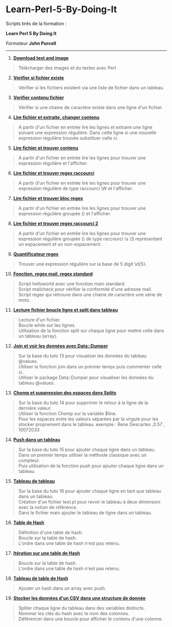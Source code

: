 # Learn-Perl-5-By-Doing-It

Scripts tirés de la formation :

__Learn Perl 5 By Doing It__

*Formateur*
__John Purcell__

---
1. [__Download text and image__](https://github.com/digithanh/Learn-Perl-5-By-Doing-It/blob/main/tuto03/tutorial3.pl)
> Télécharger des images et du textes avec Perl

2. [__Verifier si fichier existe__](https://github.com/digithanh/Learn-Perl-5-By-Doing-It/blob/main/tuto04/main.pl)
> Vérifier si les fichiers existent via une liste de fichier dans un tableau.

3. [__Verifier contenu fichier__](https://github.com/digithanh/Learn-Perl-5-By-Doing-It/blob/main/tuto05/main.pl)
> Vérifier si une chaine de caractère existe dans une ligne d'un fichier.

4. [__Lire fichier et extraite, changer contenu__](https://github.com/digithanh/Learn-Perl-5-By-Doing-It/blob/main/tuto06/main.pl)
> A partir d'un fichier en entrée lire les lignes et extraire une ligne suivant une expression régulière.
> Dans cette ligne si une nouvelle expression régulière trouvée substituer celle ci.

5. [__Lire fichier et trouver contenu__](https://github.com/digithanh/Learn-Perl-5-By-Doing-It/blob/main/tuto07/main.pl)
> A partir d'un fichier en entrée lire les lignes pour trouver une expression régulière et l'afficher.

6. [__Lire fichier et trouver regex raccourci__](https://github.com/digithanh/Learn-Perl-5-By-Doing-It/blob/main/tuto08/main.pl)
> A partir d'un fichier en entrée lire les lignes pour trouver une expression régulière de type raccourci \W et l'afficher.

7. [__Lire fichier et trouver bloc regex__](https://github.com/digithanh/Learn-Perl-5-By-Doing-It/blob/main/tuto09/main.pl)
> A partir d'un fichier en entrée lire les lignes pour trouver une expression régulière groupée () et l'afficher.

8. [__Lire fichier et trouver regex raccourci 2__](https://github.com/digithanh/Learn-Perl-5-By-Doing-It/blob/main/tuto10/main.pl)
> A partir d'un fichier en entrée lire les lignes pour trouver une expression régulière groupée () de type raccourci \s \S représentant un espacement et un non-espacement.

9. [__Quantificateur regex__](https://github.com/digithanh/Learn-Perl-5-By-Doing-It/blob/main/tuto11/main.pl)
> Trouver une expression régulière sur la base de 5 digit \d{5}.

10. [__Fonction, regex mail, regex standard__](https://github.com/digithanh/Learn-Perl-5-By-Doing-It/blob/main/tuto12/)
> Script helloworld avec une fonction main standard.<br>
> Script mailcheck pour vérifier la conformité d'une adresse mail.<br>
> Script regex qui retrouve dans une chaine de caractère une série de mots. <br>

11. [__Lecture fichier boucle ligne et split dans tableau__](https://github.com/digithanh/Learn-Perl-5-By-Doing-It/blob/main/tuto13/main.pl)
> Lecture d'un fichier.<br>
> Boucle while sur les lignes.<br>
> Utilisation de la fonction split sur chaque ligne pour mettre celle dans un tableau (array). <br>

12. [__Join et voir les données avec Data::Dumper__](https://github.com/digithanh/Learn-Perl-5-By-Doing-It/blob/main/tuto14/main.pl)
> Sur la base du tuto 13 pour visualiser les données du tableau @values.<br>
> Utiliser la fonction join dans un premier temps puis commenter celle ci.<br>
> Utiliser le package Data::Dumper pour visualiser les données du tableau @values. <br>

13. [__Chomp et suppression des espaces dans Splits__](https://github.com/digithanh/Learn-Perl-5-By-Doing-It/blob/main/tuto15/main.pl)
> Sur la base du tuto 14 pour supprimer le retour à la ligne de la dernière valeur.<br>
> Utiliser la fonction Chomp sur la variable $line.<br>
> Pour les espaces entre les valeurs séparées par la virgule pour les stocker proprement dans le tableau. exemple : Rene Descartes ,0.57 , 10072033 <br>

14. [__Push dans un tableau__](https://github.com/digithanh/Learn-Perl-5-By-Doing-It/blob/main/tuto16/main.pl)
> Sur la base du tuto 15 pour ajouter chaque ligne dans un tableau.<br>
> Dans un premier temps utiliser la méthode classique avec un compteur.<br>
> Puis utilisation de la fonction push pour ajouter chaque ligne dans un tableau.<br>

15. [__Tableau de tableau__](https://github.com/digithanh/Learn-Perl-5-By-Doing-It/blob/main/tuto17/)
> Sur la base du tuto 16 pour ajouter chaque ligne en tant que tableau dans un tableau.<br>
> Création d'un fichier test.pl pour revoir le tableau à deux dimension avec la notion de référence.<br>
> Dans le fichier main ajouter le tableau de ligne dans un tableau. <br>

16. [__Table de Hash__](https://github.com/digithanh/Learn-Perl-5-By-Doing-It/blob/main/tuto18/main.pl)
> Définition d'une table de hash. <br>
> Boucle sur la table de hash. <br>
> L'ordre dans une table de hash n'est pas retenu.<br>

17. [__Itération sur une table de Hash__](https://github.com/digithanh/Learn-Perl-5-By-Doing-It/blob/main/tuto19/main.pl)
> Boucle sur la table de hash. <br>
> L'ordre dans une table de hash n'est pas retenu.<br>

18. [__Tableau de table de Hash__](https://github.com/digithanh/Learn-Perl-5-By-Doing-It/blob/main/tuto20/main.pl)
> Ajouter un hash dans un array avec push. <br>

19. [__Stocker les données d'un CSV dans une structure de donnée__](https://github.com/digithanh/Learn-Perl-5-By-Doing-It/blob/main/tuto21/main.pl)
> Spliter chaque ligne du tableau dans des variables distincts. <br>
> Nommer les clés du hash avec le nom des colonnes. <br>
> Déférencer dans une boucle pour afficher le contenu d'une colonne. <br>